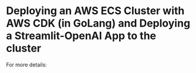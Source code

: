 # Deploying an AWS ECS Cluster with AWS CDK (in GoLang) and Deploying a Streamlit-OpenAI App to the cluster  

For more details: 